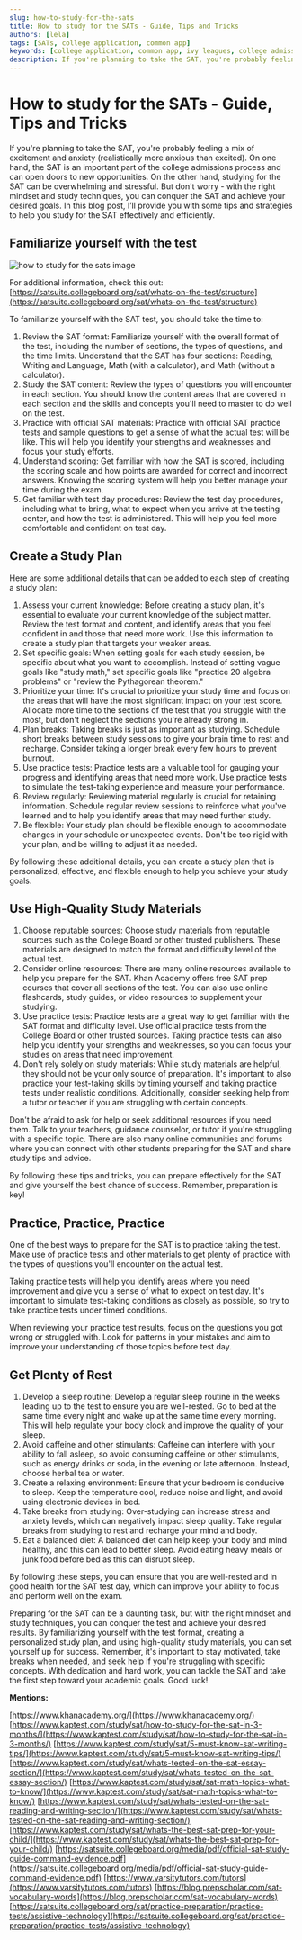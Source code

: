 ```yaml
---
slug: how-to-study-for-the-sats
title: How to study for the SATs - Guide, Tips and Tricks
authors: [lela]
tags: [SATs, college application, common app]
keywords: [college application, common app, ivy leagues, college admission, SATs]
description: If you're planning to take the SAT, you're probably feeling a mix of excitement and anxiety (realistically more anxious than excited). On one hand, the SAT is an important part of the college admissions process and can open doors to new opportunities. On the other hand, studying for the SAT can be overwhelming and stressful. But don't worry - with the right mindset and study techniques, you can conquer the SAT and achieve your desired goals. In this blog post, I’ll provide you with some tips and strategies to help you study for the SAT effectively and efficiently
---
```


# How to study for the SATs - Guide, Tips and Tricks

If you're planning to take the SAT, you're probably feeling a mix of excitement and anxiety (realistically more anxious than excited). On one hand, the SAT is an important part of the college admissions process and can open doors to new opportunities. On the other hand, studying for the SAT can be overwhelming and stressful. But don't worry - with the right mindset and study techniques, you can conquer the SAT and achieve your desired goals. In this blog post, I’ll provide you with some tips and strategies to help you study for the SAT effectively and efficiently.

<!-- truncate -->

## Familiarize yourself with the test

![how to study for the sats image](../../static/img/how-to-study-for-sat.png)

For additional information, check this out: [https://satsuite.collegeboard.org/sat/whats-on-the-test/structure](https://satsuite.collegeboard.org/sat/whats-on-the-test/structure)

To familiarize yourself with the SAT test, you should take the time to:

1. Review the SAT format: Familiarize yourself with the overall format of the test, including the number of sections, the types of questions, and the time limits. Understand that the SAT has four sections: Reading, Writing and Language, Math (with a calculator), and Math (without a calculator).
2. Study the SAT content: Review the types of questions you will encounter in each section. You should know the content areas that are covered in each section and the skills and concepts you'll need to master to do well on the test.
3. Practice with official SAT materials: Practice with official SAT practice tests and sample questions to get a sense of what the actual test will be like. This will help you identify your strengths and weaknesses and focus your study efforts.
4. Understand scoring: Get familiar with how the SAT is scored, including the scoring scale and how points are awarded for correct and incorrect answers. Knowing the scoring system will help you better manage your time during the exam.
5. Get familiar with test day procedures: Review the test day procedures, including what to bring, what to expect when you arrive at the testing center, and how the test is administered. This will help you feel more comfortable and confident on test day.

## Create a Study Plan

Here are some additional details that can be added to each step of creating a study plan:

1. Assess your current knowledge: Before creating a study plan, it's essential to evaluate your current knowledge of the subject matter. Review the test format and content, and identify areas that you feel confident in and those that need more work. Use this information to create a study plan that targets your weaker areas.
2. Set specific goals: When setting goals for each study session, be specific about what you want to accomplish. Instead of setting vague goals like "study math," set specific goals like "practice 20 algebra problems" or "review the Pythagorean theorem."
3. Prioritize your time: It's crucial to prioritize your study time and focus on the areas that will have the most significant impact on your test score. Allocate more time to the sections of the test that you struggle with the most, but don't neglect the sections you're already strong in.
4. Plan breaks: Taking breaks is just as important as studying. Schedule short breaks between study sessions to give your brain time to rest and recharge. Consider taking a longer break every few hours to prevent burnout.
5. Use practice tests: Practice tests are a valuable tool for gauging your progress and identifying areas that need more work. Use practice tests to simulate the test-taking experience and measure your performance.
6. Review regularly: Reviewing material regularly is crucial for retaining information. Schedule regular review sessions to reinforce what you've learned and to help you identify areas that may need further study.
7. Be flexible: Your study plan should be flexible enough to accommodate changes in your schedule or unexpected events. Don't be too rigid with your plan, and be willing to adjust it as needed.

By following these additional details, you can create a study plan that is personalized, effective, and flexible enough to help you achieve your study goals.

## Use High-Quality Study Materials

1. Choose reputable sources: Choose study materials from reputable sources such as the College Board or other trusted publishers. These materials are designed to match the format and difficulty level of the actual test.
2. Consider online resources: There are many online resources available to help you prepare for the SAT. Khan Academy offers free SAT prep courses that cover all sections of the test. You can also use online flashcards, study guides, or video resources to supplement your studying.
3. Use practice tests: Practice tests are a great way to get familiar with the SAT format and difficulty level. Use official practice tests from the College Board or other trusted sources. Taking practice tests can also help you identify your strengths and weaknesses, so you can focus your studies on areas that need improvement.
4. Don't rely solely on study materials: While study materials are helpful, they should not be your only source of preparation. It's important to also practice your test-taking skills by timing yourself and taking practice tests under realistic conditions. Additionally, consider seeking help from a tutor or teacher if you are struggling with certain concepts.

Don't be afraid to ask for help or seek additional resources if you need them. Talk to your teachers, guidance counselor, or tutor if you're struggling with a specific topic. There are also many online communities and forums where you can connect with other students preparing for the SAT and share study tips and advice.

By following these tips and tricks, you can prepare effectively for the SAT and give yourself the best chance of success. Remember, preparation is key!

## Practice, Practice, Practice

One of the best ways to prepare for the SAT is to practice taking the test. Make use of practice tests and other materials to get plenty of practice with the types of questions you'll encounter on the actual test.

Taking practice tests will help you identify areas where you need improvement and give you a sense of what to expect on test day. It's important to simulate test-taking conditions as closely as possible, so try to take practice tests under timed conditions.

When reviewing your practice test results, focus on the questions you got wrong or struggled with. Look for patterns in your mistakes and aim to improve your understanding of those topics before test day.

## Get Plenty of Rest

1. Develop a sleep routine: Develop a regular sleep routine in the weeks leading up to the test to ensure you are well-rested. Go to bed at the same time every night and wake up at the same time every morning. This will help regulate your body clock and improve the quality of your sleep.
2. Avoid caffeine and other stimulants: Caffeine can interfere with your ability to fall asleep, so avoid consuming caffeine or other stimulants, such as energy drinks or soda, in the evening or late afternoon. Instead, choose herbal tea or water.
3. Create a relaxing environment: Ensure that your bedroom is conducive to sleep. Keep the temperature cool, reduce noise and light, and avoid using electronic devices in bed.
4. Take breaks from studying: Over-studying can increase stress and anxiety levels, which can negatively impact sleep quality. Take regular breaks from studying to rest and recharge your mind and body.
5. Eat a balanced diet: A balanced diet can help keep your body and mind healthy, and this can lead to better sleep. Avoid eating heavy meals or junk food before bed as this can disrupt sleep.

By following these steps, you can ensure that you are well-rested and in good health for the SAT test day, which can improve your ability to focus and perform well on the exam.

Preparing for the SAT can be a daunting task, but with the right mindset and study techniques, you can conquer the test and achieve your desired results. By familiarizing yourself with the test format, creating a personalized study plan, and using high-quality study materials, you can set yourself up for success. Remember, it's important to stay motivated, take breaks when needed, and seek help if you're struggling with specific concepts. With dedication and hard work, you can tackle the SAT and take the first step toward your academic goals. Good luck!

**Mentions:**

[https://www.khanacademy.org/](https://www.khanacademy.org/)
[https://www.kaptest.com/study/sat/how-to-study-for-the-sat-in-3-months/](https://www.kaptest.com/study/sat/how-to-study-for-the-sat-in-3-months/)
[https://www.kaptest.com/study/sat/5-must-know-sat-writing-tips/](https://www.kaptest.com/study/sat/5-must-know-sat-writing-tips/)
[https://www.kaptest.com/study/sat/whats-tested-on-the-sat-essay-section/](https://www.kaptest.com/study/sat/whats-tested-on-the-sat-essay-section/)
[https://www.kaptest.com/study/sat/sat-math-topics-what-to-know/](https://www.kaptest.com/study/sat/sat-math-topics-what-to-know/)
[https://www.kaptest.com/study/sat/whats-tested-on-the-sat-reading-and-writing-section/](https://www.kaptest.com/study/sat/whats-tested-on-the-sat-reading-and-writing-section/)
[https://www.kaptest.com/study/sat/whats-the-best-sat-prep-for-your-child/](https://www.kaptest.com/study/sat/whats-the-best-sat-prep-for-your-child/)
[https://satsuite.collegeboard.org/media/pdf/official-sat-study-guide-command-evidence.pdf](https://satsuite.collegeboard.org/media/pdf/official-sat-study-guide-command-evidence.pdf)
[https://www.varsitytutors.com/tutors](https://www.varsitytutors.com/tutors)
[https://blog.prepscholar.com/sat-vocabulary-words](https://blog.prepscholar.com/sat-vocabulary-words)
[https://satsuite.collegeboard.org/sat/practice-preparation/practice-tests/assistive-technology](https://satsuite.collegeboard.org/sat/practice-preparation/practice-tests/assistive-technology)